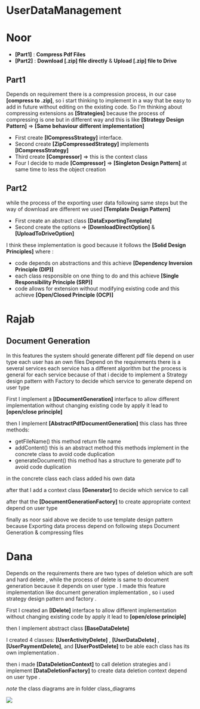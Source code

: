 # UserDataManagement


# Noor
- **[Part1]** : **Compress Pdf Files**
- **[Part2]** : **Download [.zip] file directly** & **Upload [.zip] file to Drive**
## Part1
Depends on requirement there is a compression process, in our case **[compress to .zip]**, so i start thinking to implement in a way that be easy to add in future without editing on the existing code.
So I'm thinking about compressing extensions as **[Strategies]** because the process of compressing is one but in different way and this is like **[Strategy Design Pattern]** => **[Same behaviour different implementation]**
- First create **[ICompressStrategy]** interface.
- Second create **[ZipCompressedStrategy]** implements **[ICompressStrategy]**
- Third create **[Compressor]** => this is the context class
- Four I decide to made **[Compressor]** => **[Singleton Design Pattern]** at same time to less the object creation
## Part2
while the process of the exporting user data following same steps but the way of download are different we used **[Template Design Pattern]**
- First create an abstract class **[DataExportingTemplate]**
- Second create the options => **[DownloadDirectOption]** & **[UploadToDriveOption]**

I think these implementation is good because it follows the **[Solid Design Principles]** where :
- code depends on abstractions and this achieve **[Dependency Inversion Principle (DIP)]**
- each class responsible on one thing to do and this achieve **[Single Responsibility Principle (SRP)]**
- code allows for extension without modifying existing code and this achieve **[Open/Closed Principle (OCP)]**


# Rajab

## Document Generation
In this features the system should generate different pdf file depend on user type each user has an own files
Depend on the requirements there is a several services each service has a different algorithm but the process is general
for each service because of that i decide to implement a Strategy design pattern with Factory to decide which service to
generate depend on user type

First I implement a **[IDocumentGeneration]** interface to allow different implementation without changing existing code by
apply it lead to **[open/close principle]**

then I implement **[AbstractPdfDocumentGeneration]** this class has three methods:
- getFileName() this method return file name
- addContent() this is an abstract method this methods implement in the concrete class to avoid code duplication
- generateDocument() this method has a structure to generate pdf to avoid code duplication

in the concrete class each class added his own data

after that I add a context class **[Generator]** to decide which service to call

after that the **[DocumentGenerationFactory]** to create appropriate context depend on user type

finally as noor said above we decide to use template design pattern because Exporting data process depend on following steps
Document Generation & compressing files





# Dana

Depends on the requirements there are two types of deletion which are soft and hard delete ,
while the process of delete is same to document generation because it depends on user type .
I made this feature implementation like document generation implementation , so i used strategy design pattern and factory .

First I created an **[IDelete]** interface to allow different implementation without changing existing code by
apply it lead to **[open/close principle]**

then I implement abstract class **[BaseDataDelete]**

I created 4 classes: **[UserActivityDelete]** , **[UserDataDelete]** , **[UserPaymentDelete]**, and **[UserPostDelete]**
to be able each class has its own implementation .

then i made **[DataDeletionContext]** to call deletion strategies
and i implement **[DataDeletionFactory]** to create data deletion context depend on user type .



*note* the class diagrams are in folder class_diagrams 





![](https://up6.cc/2024/01/170431527894821.png)







